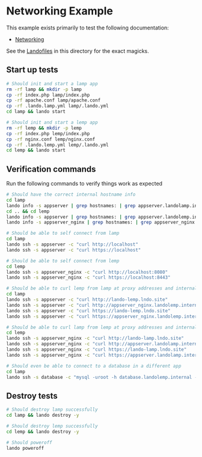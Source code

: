 Networking Example
==================

This example exists primarily to test the following documentation:

* [Networking](https://docs.devwithlando.io/config/networking.html)

See the [Landofiles](https://docs.devwithlando.io/config/lando.html) in this directory for the exact magicks.

Start up tests
--------------

```bash
# Should init and start a lamp app
rm -rf lamp && mkdir -p lamp
cp -rf index.php lamp/index.php
cp -rf apache.conf lamp/apache.conf
cp -rf .lando.lamp.yml lamp/.lando.yml
cd lamp && lando start

# Should init and start a lemp app
rm -rf lemp && mkdir -p lemp
cp -rf index.php lemp/index.php
cp -rf nginx.conf lemp/nginx.conf
cp -rf .lando.lemp.yml lemp/.lando.yml
cd lemp && lando start
```

Verification commands
---------------------

Run the following commands to verify things work as expected

```bash
# Should have the correct internal hostname info
cd lamp
lando info -s appserver | grep hostnames: | grep appserver.landolamp.internal
cd .. && cd lemp
lando info -s appserver | grep hostnames: | grep appserver.landolemp.internal
lando info -s appserver_nginx | grep hostnames: | grep appserver_nginx.landolemp.internal

# Should be able to self connect from lamp
cd lamp
lando ssh -s appserver -c "curl http://localhost"
lando ssh -s appserver -c "curl https://localhost"

# Should be able to self connect from lemp
cd lemp
lando ssh -s appserver_nginx -c "curl http://localhost:8080"
lando ssh -s appserver_nginx -c "curl https://localhost:8443"

# Should be able to curl lemp from lamp at proxy addresses and internal hostnames
cd lamp
lando ssh -s appserver -c "curl http://lando-lemp.lndo.site"
lando ssh -s appserver -c "curl http://appserver_nginx.landolemp.internal:8080"
lando ssh -s appserver -c "curl https://lando-lemp.lndo.site"
lando ssh -s appserver -c "curl https://appserver_nginx.landolemp.internal:8443"

# Should be able to curl lamp from lemp at proxy addresses and internal hostname
cd lemp
lando ssh -s appserver_nginx -c "curl http://lando-lamp.lndo.site"
lando ssh -s appserver_nginx -c "curl http://appserver.landolamp.internal"
lando ssh -s appserver_nginx -c "curl https://lando-lamp.lndo.site"
lando ssh -s appserver_nginx -c "curl https://appserver.landolamp.internal"

# Should even be able to connect to a database in a different app
cd lamp
lando ssh -s database -c "mysql -uroot -h database.landolemp.internal -e 'quit'"
```

Destroy tests
-------------

```bash
# Should destroy lamp successfully
cd lamp && lando destroy -y

# Should destroy lemp successfully
cd lemp && lando destroy -y

# Should poweroff
lando poweroff
```
